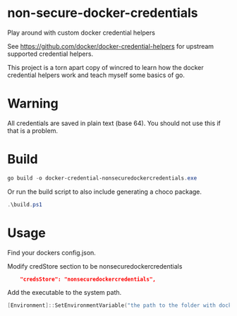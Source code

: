 # non-secure-docker-credentials
Play around with custom docker credential helpers


See https://github.com/docker/docker-credential-helpers for upstream supported credential helpers.  

This project is a torn apart copy of wincred to learn how the docker credential helpers work and teach myself some basics of go.


# Warning
All credentials are saved in plain text (base 64).  You should not use this if that is a problem.



# Build


```powershell
go build -o docker-credential-nonsecuredockercredentials.exe
```

Or run the build script to also include generating a choco package.

```powershell
.\build.ps1
```



# Usage

Find your dockers config.json.

Modify credStore section to be nonsecuredockercredentials

```json
	"credsStore": "nonsecuredockercredentials",
```

Add the executable to the system path.

```powershell
[Environment]::SetEnvironmentVariable("the path to the folder with docker-credential-nonsecuredockercredentials.exe", $env:Path, [System.EnvironmentVariableTarget]::Machine)
```